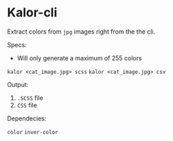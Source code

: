 # Kalor-cli 


Extract colors from `jpg` images right from the the cli.


Specs: 
* Will only generate a maximum of 255 colors

`kalor <cat_image.jpg> scss`
`kalor <cat_image.jpg> csv`

Output:

 1. `.SCSS` file
 2. `CSS` file




Dependecies:

`color`
`inver-color`
